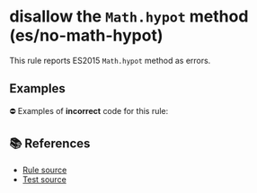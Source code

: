 # disallow the `Math.hypot` method (es/no-math-hypot)

This rule reports ES2015 `Math.hypot` method as errors.

## Examples

⛔ Examples of **incorrect** code for this rule:

<eslint-playground type="bad" code="/*eslint es/no-math-hypot: error */
const n = Math.hypot(value)
" />

## 📚 References

- [Rule source](https://github.com/mysticatea/eslint-plugin-es/blob/v1.2.0/lib/rules/no-math-hypot.js)
- [Test source](https://github.com/mysticatea/eslint-plugin-es/blob/v1.2.0/tests/lib/rules/no-math-hypot.js)
